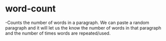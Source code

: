 # word-count 
-Counts the number of words in a paragraph. We can paste a random paragraph and it will let us the know the number of words in that paragraph and the number of times words are repeated/used.
